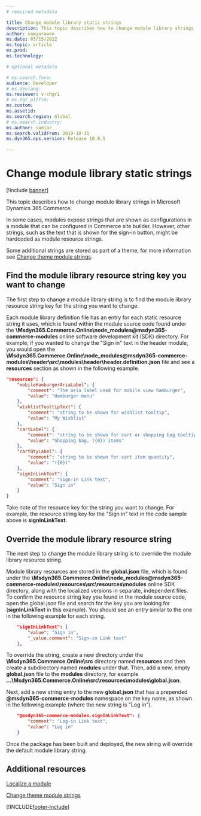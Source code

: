 ```yaml
---
# required metadata

title: Change module library static strings
description: This topic describes how to change module library strings in Microsoft Dynamics 365 Commerce.
author: samjarawan
ms.date: 03/15/2022
ms.topic: article
ms.prod: 
ms.technology: 

# optional metadata

# ms.search.form: 
audience: Developer
# ms.devlang: 
ms.reviewer: v-chgri
# ms.tgt_pltfrm: 
ms.custom: 
ms.assetid: 
ms.search.region: Global
# ms.search.industry: 
ms.author: samjar
ms.search.validFrom: 2019-10-31
ms.dyn365.ops.version: Release 10.0.5

---
```

# Change module library static strings

[!include [banner](../includes/banner.md)]

This topic describes how to change module library strings in Microsoft Dynamics 365 Commerce.

In some cases, modules expose strings that are shown as configurations in a module that can be configured in Commerce site builder. However, other strings, such as the text that is shown for the sign-in button, might be hardcoded as module resource strings. 

Some additional strings are stored as part of a theme, for more information see [Change theme module strings](change-theme-module-strings.md).

## Find the module library resource string key you want to change

The first step to change a module library string is to find the module library resource string key for the string you want to change.

Each module library definition file has an entry for each static resource string it uses, which is found within the module source code found under the  **\Msdyn365.Commerce.Online\node_modules\@msdyn365-commerce-modules** online software development kit (SDK) directory. For example, if you wanted to change the "Sign in" text in the header module, you would open the **\Msdyn365.Commerce.Online\node_modules\@msdyn365-commerce-modules\header\src\modules\header\header.definition.json** file and see a **resources** section as shown in the following example.

```json
"resources": {
    "mobileHamburgerAriaLabel": {
        "comment": "The aria label used for mobile view hamburger",
        "value": "Hamburger menu"
    },
    "wishlistTooltipText": {            
        "comment": "string to be shown for wishlist tooltip",            
        "value": "My Wishlist"
    },
    "cartLabel": {
        "comment": "string to be shown for cart or shopping bag tooltip",
        "value": "Shopping bag, ({0}) items"
    },
    "cartQtyLabel": {
        "comment": "string to be shown for cart item quantity",
        "value": "({0})"
    },
    "signInLinkText": {
        "comment": "Sign-in Link text",
        "value": "Sign in"
    }
}
```
Take note of the resource key for the string you want to change. For example, the resource string key for the "Sign in" text in the code sample above is **signInLinkText**.

## Override the module library resource string

The next step to change the module library string is to override the module library resource string.

Module library resources are stored in the **global.json** file, which is found under the **\Msdyn365.Commerce.Online\node_modules\@msdyn365-commerce-modules\resources\src\resources\modules** online SDK directory, along with the localized versions in separate, independent files. To confirm the resource string key you found in the module source code, open the global.json file and search for the key you are looking for (**signInLinkText** in this example). You should see an entry similar to the one in the following example for each string.

```json
    "signInLinkText": {
        "value": "Sign in",
        "_value.comment": "Sign-in Link text"
    },
```

To override the string, create a new directory under the **\Msdyn365.Commerce.Online\src** directory named **resources** and then create a subdirectory named **modules** under that. Then, add a new, empty **global.json** file to the **modules** directory, for example **...\Msdyn365.Commerce.Online\src\resources\modules\global.json**.

Next, add a new string entry to the new **global.json** that has a prepended **@msdyn365-commerce-modules** namespace on the key name, as shown in the following example (where the new string is "Log in").

```json
    "@msdyn365-commerce-modules.signInLinkText": { 
        "comment": "Log-in Link text",
        "value": "Log in"  
    }
```

Once the package has been built and deployed, the new string will override the default module library string.

## Additional resources

[Localize a module](localize-module.md)

[Change theme module strings](change-theme-module-strings.md)

[!INCLUDE[footer-include](../../includes/footer-banner.md)]
